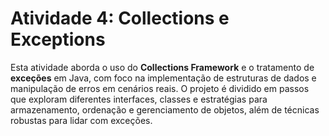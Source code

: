 # Atividade 4: Collections e Exceptions

Esta atividade aborda o uso do **Collections Framework** e o tratamento de **exceções** em Java, com foco na implementação de estruturas de dados e manipulação de erros em cenários reais. O projeto é dividido em passos que exploram diferentes interfaces, classes e estratégias para armazenamento, ordenação e gerenciamento de objetos, além de técnicas robustas para lidar com exceções.
